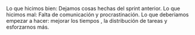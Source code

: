 Lo que hicimos bien: Dejamos cosas hechas del sprint anterior.
Lo que hicimos mal: Falta de comunicación y procrastinación.
Lo que deberiamos empezar a hacer: mejorar los tiempos , la distribución de tareas y esforzarnos más.